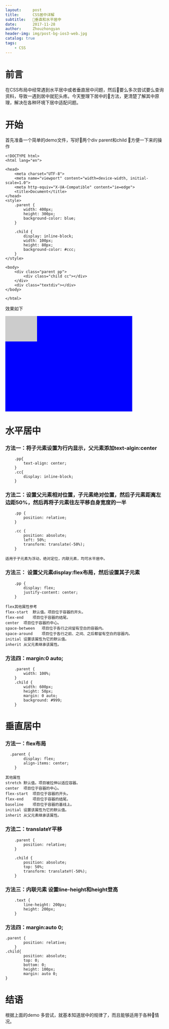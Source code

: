 ```yaml
---
layout:     post
title:      CSS居中详解
subtitle:   垂直和水平居中
date:       2017-11-28
author:     Zhouzhongyan
header-img: img/post-bg-ios3-web.jpg
catalog: true
tags:
    - CSS
---
```


# 前言
在CSS布局中经常遇到水平居中或者垂直居中问题，然后要么多次尝试要么查询资料，导致一遇到居中就犯头疼。今天整理下居中的方法，更清楚了解其中原理，解决在各种环境下居中适配问题。

# 开始
首先准备一个简单的demo文件，写好两个div parent和child  方便一下来的操作
```
<!DOCTYPE html>
<html lang="en">

<head>
    <meta charset="UTF-8">
    <meta name="viewport" content="width=device-width, initial-scale=1.0">
    <meta http-equiv="X-UA-Compatible" content="ie=edge">
    <title>Document</title>
</head>
<style>
    .parent {
        width: 400px;
        height: 300px;
        background-color: blue;
    }
    
    .child {
        display: inline-block;
        width: 100px;
        height: 80px;
        background-color: #ccc;
    }
</style>

<body>
    <div class="parent pp">
        <div class="child cc"></div>
    </div>
    <div class="textdiv"></div>
</body>

</html>
```
效果如下
<!DOCTYPE html>
<html lang="en">

<head>
    <meta charset="UTF-8">
    <meta name="viewport" content="width=device-width, initial-scale=1.0">
    <meta http-equiv="X-UA-Compatible" content="ie=edge">
    <title>Document</title>
</head>
<style>
    .parent {
        width: 400px;
        height: 300px;
        background-color: blue;
    }
    .child {
        display: inline-block;
        width: 100px;
        height: 80px;
        background-color: #ccc;
    }
</style>

<body>
    <div class="parent pp">
        <div class="child cc"></div>
    </div>
    <div class="textdiv"></div>
</body>

</html>

# 水平居中 

### 方法一：将子元素设置为行内显示，父元素添加text-algin:center
```
    .pp{
        text-align: center;
    }
    .cc{
        display: inline-block;
    } 
```
### 方法二：设置父元素相对位置，子元素绝对位置，然后子元素距离左边距50%，然后再将子元素往左平移自身宽度的一半
```  
    .pp {
        position: relative;
    }
    
    .cc {
        position: absolute;
        left: 50%;
        transform: translate(-50%);
    } 
```
    适用于子元素为浮动，绝对定位，内联元素，均可水平居中。
### 方法三： 设置父元素display:flex布局，然后设置其子元素
```
    .pp {
        display: flex;
        justify-content: center;
    }
```
    flex其他属性参考
    flex-start	默认值。项目位于容器的开头。
    flex-end	项目位于容器的结尾。
    center	项目位于容器的中心。
    space-between	项目位于各行之间留有空白的容器内。
    space-around	项目位于各行之前、之间、之后都留有空白的容器内。
    initial	设置该属性为它的默认值。
    inherit	从父元素继承该属性。

###   方法四：margin:0 auto;
```
    .parent {
        width: 100%;
    }
    .child {
        width: 600px;
        height: 50px;
        margin: 0 auto;
        background: #999;
    }
```
# 垂直居中
### 方法一：flex布局
```
  .parent {
        display: flex;
        align-items: center;
    }
```
    其他属性
    stretch	默认值。项目被拉伸以适应容器。	
    center	项目位于容器的中心。
    flex-start	项目位于容器的开头。
    flex-end	项目位于容器的结尾。
    baseline	项目位于容器的基线上。	
    initial	设置该属性为它的默认值。
    inherit	从父元素继承该属性。
### 方法二：translateY平移
```
    .parent {
        position: relative;
    }
    
    .child {
        position: absolute;
        top: 50%;
        transform: translateY(-50%);
    }
```
### 方法三：内联元素 设置line-height和height登高
```    
    .text {
        line-height: 200px;
        height: 200px;
    }
```
### 方法四：margin:auto 0;
```
.parent {
        position: relative;
    }
.child{
        position: absolute;
        top: 0;
        bottom: 0;
        height: 100px;
        margin: auto 0;
}
```
# 结语
根据上面的demo 多尝试，就基本知道居中的规律了，而且能够适用于各种情况。